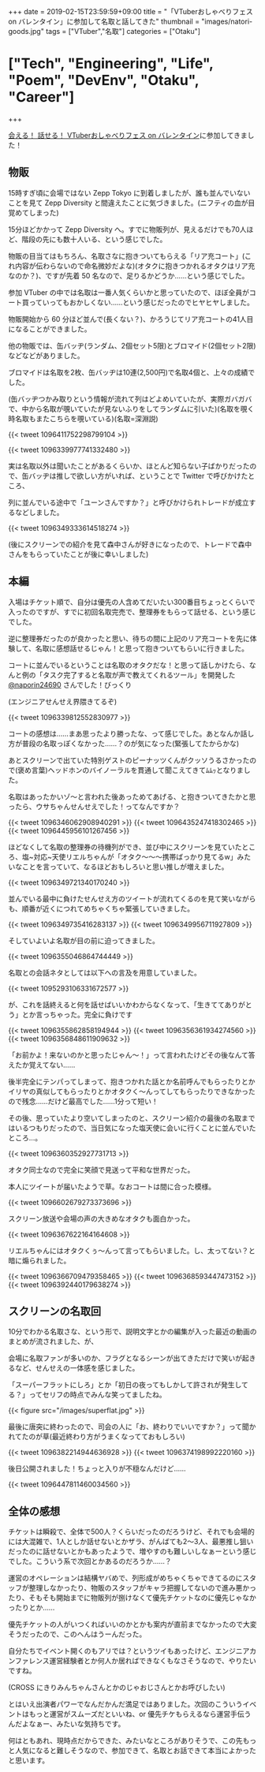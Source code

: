 +++
date = 2019-02-15T23:59:59+09:00
title = "「VTuberおしゃべりフェス on バレンタイン」に参加して名取と話してきた"
thumbnail = "images/natori-goods.jpg"
tags = ["VTuber","名取"]
categories = ["Otaku"]
# ["Tech", "Engineering", "Life", "Poem", "DevEnv", "Otaku", "Career"]
+++

[会える！ 話せる！ VTuberおしゃべりフェス on バレンタイン](https://t.livepocket.jp/e/shabefes)に参加してきました！

## 物販

15時すぎ頃に会場ではない Zepp Tokyo に到着しましたが、誰も並んでいないことを見て Zepp Diversity と間違えたことに気づきました。(ニフティの血が目覚めてしまった)

15分ほどかかって Zepp Diversity へ。すでに物販列が、見えるだけでも70人ほど、階段の先にも数十人いる、という感じでした。

物販の目当てはもちろん、名取さなに抱きついてもらえる「リア充コート」(これ内容が伝わらないので命名微妙だよな)(オタクに抱きつかれるオタクはリア充なのか？)、ですが先着 50 名なので、足りるかどうか……という感じでした。

参加 VTuber の中では名取は一番人気くらいかと思っていたので、ほぼ全員がコート買っていってもおかしくない……という感じだったのでヒヤヒヤしました。

物販開始から 60 分ほど並んで(長くない？)、かろうじてリア充コートの41人目になることができました。

他の物販では、缶バッヂ(ランダム、2個セット5限)とブロマイド(2個セット2限)などなどがありました。

ブロマイドは名取を2枚、缶バッヂは10連(2,500円)で名取4個と、上々の成績でした。

(缶バッヂつかみ取りという情報が流れて列はどよめいていたが、実際ガバガバで、中から名取が覗いていたが見ないふりをしてランダムに引いた)(名取を覗く時名取もまたこちらを覗いている)(名取=深淵説)

{{< tweet 1096411752298799104 >}}

{{< tweet 1096339977741332480 >}}

実は名取以外は聞いたことがあるくらいか、ほとんど知らない子ばかりだったので、缶バッヂは推しで欲しい方がいれば、ということで Twitter で呼びかけたところ、

列に並んでいる途中で「ユーンさんですか？」と呼びかけられトレードが成立するなどしました。

{{< tweet 1096349333614518274 >}}

(後にスクリーンでの紹介を見て森中さんが好きになったので、トレードで森中さんをもらっていたことが後に幸いしました)

## 本編

入場はチケット順で、自分は優先の人含めてだいたい300番目ちょっとくらいで入ったのですが、すでに初回名取完売で、整理券をもらって話せる、という感じでした。

逆に整理券だったのが良かったと思い、待ちの間に上記のリア充コートを先に体験して、名取に感想話せるじゃん！と思って抱きついてもらいに行きました。

コートに並んでいるということは名取のオタクだな！と思って話しかけたら、なんと例の「タスク完了すると名取が声で教えてくれるツール」を開発した [@naporin24690](https://twitter.com/naporin24690) さんでした！びっくり

(エンジニアせんせえ界隈きてるぞ)

{{< tweet 1096339812552830977 >}}

コートの感想は……まあ思ったより勝ったな、って感じでした。あとなんか話し方が普段の名取っぽくなかった……？のが気になった(緊張してたからかな)

あとスクリーンで出ていた特別ゲストのピーナッツくんがクッソうるさかったので(褒め言葉)ヘッドホンのバイノーラルを貫通して聞こえてきてﾑﾑｯとなりました。

名取はあったかいゾ〜と言われた後あっためてあげる、と抱きついてきたかと思ったら、ウサちゃんせんせえでした！ってなんですか？

{{< tweet 1096346062908940291 >}}
{{< tweet 1096435247418302465 >}}
{{< tweet 1096445956101267456 >}}

ほどなくして名取の整理券の待機列ができ、並び中にスクリーンを見ていたところ、塩~対応~天使リエルちゃんが「オタク〜〜〜携帯ばっかり見てるw」みたいなことを言っていて、なるほどおもしろいと思い推しが増えました。

{{< tweet 1096349721340170240 >}}

並んでいる最中に負けたせんせえ方のツイートが流れてくるのを見て笑いながらも、順番が近くにつれてめちゃくちゃ緊張していきました。

{{< tweet 1096349735416283137 >}}
{{< tweet 1096349956711927809 >}}

そしていよいよ名取が目の前に迫ってきました。

{{< tweet 1096355046864744449 >}}

名取との会話ネタとしては以下への言及を用意していました。

{{< tweet 1095293106331672577 >}}

が、これを話終えると何を話せばいいかわからなくなって、「生きててありがとう」とか言っちゃった。完全に負けです

{{< tweet 1096355862858194944 >}}
{{< tweet 1096356361934274560 >}}
{{< tweet 1096356848611909632 >}}

「お前かよ！来ないのかと思ったじゃん〜！」って言われたけどその後なんて答えたか覚えてない……

後半完全にテンパってしまって、抱きつかれた話とか名前呼んでもらったりとかイリヤの真似してもらったりとかオタクく〜んってしてもらったりできなかったので残念……だけど最高でした……1分って短い！

その後、思っていたより空いてしまったのと、スクリーン紹介の最後の名取まではいるつもりだったので、当日気になった塩天使に会いに行くことに並んでいたところ…。

{{< tweet 1096360352927731713 >}}

オタク同士なので完全に笑顔で見送って平和な世界だった。

本人にツイートが届いたようで草。なおコートは間に合った模様。

{{< tweet 1096602679273373696 >}}

スクリーン放送や会場の声の大きめなオタクも面白かった。

{{< tweet 1096367622164164608 >}}

リエルちゃんにはオタクくぅ〜んって言ってもらいました。し、太ってない？と暗に煽られました。

{{< tweet 1096366709479358465 >}}
{{< tweet 1096368593447473152 >}}
{{< tweet 1096392440179638274 >}}

## スクリーンの名取回

10分でわかる名取さな、という形で、説明文字とかの編集が入った最近の動画のまとめが流されました、が、

会場に名取ファンが多いのか、フラグとなるシーンが出てきただけで笑いが起きるなど、せんせえの一体感を感じました。

「スーパーフラットにしろ」とか「初日の夜ってもしかして許されが発生してる？」ってセリフの時点でみんな笑ってましたね。

{{< figure src="/images/superflat.jpg"  >}}

最後に唐突に終わったので、司会の人に「お、終わりでいいですか？」って聞かれてたのが草(最近終わり方がうまくなってておもしろい)

{{< tweet 1096382214944636928 >}}
{{< tweet 1096374198992220160 >}}

後日公開されました！ちょっと入りが不穏なんだけど……

{{< tweet 1096447811460034560 >}}

## 全体の感想

チケットは瞬殺で、全体で500人？くらいだったのだろうけど、それでも会場的には大混雑で、1人としか話せないとかザラ、がんばても2〜3人、最悪推し狙いだったのに話せないとかもあったようで、増やすのも難しいしなぁーという感じでした。こういう系で次回とかあるのだろうか……？

運営のオペレーションは結構ヤバめで、列形成がめちゃくちゃできてるのにスタッフが整理しなかったり、物販のスタッフがキャラ把握してないので進み悪かったり、そもそも開始までに物販列が捌けなくて優先チケットなのに優先じゃなかったりとか……

優先チケットの人がいつくればいいのかとかも案内が直前までなかったので大変そうだったので、このへんはうーんだった。

自分たちでイベント開くのもアリでは？というツイもあったけど、エンジニアカンファレンス運営経験者とか何人か居ればできなくもなさそうなので、やりたいですね。

(CROSS にきりみんちゃんさんとかのじゃおじさんとかお呼びしたい)

とはいえ出演者パワーでなんだかんだ満足ではありました。次回のこういうイベントはもっと運営がスムーズだといいね、or 優先チケもらえるなら運営手伝うんだよなぁー、みたいな気持ちです。

何はともあれ、現時点だからできた、みたいなところがありそうで、この先もっと人気になると難しそうなので、参加できて、名取とお話できて本当によかったと思います。
